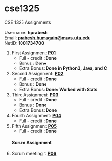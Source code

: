 # cse1325
CSE 1325 Assignments<br/><br/>
Username: <strong>hprabesh</strong><br/>
Email: <strong>prabesh.humagain@mavs.uta.edu</strong><br/>
NetID:<strong> 1001734700</strong><br/>



<ol>
  <li>
    First Assignment: <strong><a href="https://github.com/hprabesh/cse1325/tree/master/P01/">P01</a></strong>
    <ul><li>Full - credit : <strong>Done</strong></li>
      <li>Bonus :<strong> Done</strong></li>
      <li>Extra Bonus: <strong>Done in Python3, Java, and C</strong></li>
    </ul>
  </li>
  <li>
    Second Assignment: <strong><a href="https://github.com/hprabesh/cse1325/tree/master/P02">P02</a></strong>
    <ul>
      <li>Full - credit : <Strong>Done</strong></li>
      <li>Bonus : <strong>Done</strong></li>
      <li>Extra Bonus: <strong>Done: Worked with Stats</strong></li>
    </ul>
  </li>
    <li>
    Third Assignment: <strong><a href="https://github.com/hprabesh/cse1325/tree/master/P03">P03</a></strong>
    <ul>
      <li>Full - credit : <Strong>Done</strong></li>
      <li>Bonus : <strong>Done</strong></li>
      <li>Extra Bonus: <strong>Done</strong></li>
    </ul>
  </li>
  <li>
    Fourth Assignment: <strong><a href="https://github.com/hprabesh/cse1325/tree/master/P04">P04</a></strong>
    <ul>
      <li>Full - credit : <Strong>Done</strong></li>
    </ul>
  </li>
  <li>
    Fifth Assignment: <strong><a href="https://github.com/hprabesh/cse1325/tree/master/P05">P05</a></strong>
    <ul>
      <li>Full - credit : <Strong>Done</strong></li>
    </ul>
  </li>
  <h4>Scrum Assignment</h4>
    <li>
    Scrum meeting  1: <strong><a href="https://github.com/hprabesh/cse1325/tree/master/P06">P06</a></strong>
    
  </li>
</ol>
